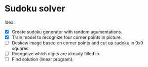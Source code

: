 # Sudoku solver

Idea:
- [x] Create sudoku generator with random agumentations.
- [x] Train model to recognize four corner points in picture.
- [ ] Deskew image based on corner points and cut up sudoku in 9x9 squares.
- [ ] Recognize which digits are already filled in.
- [ ] Find solution (linear program).
